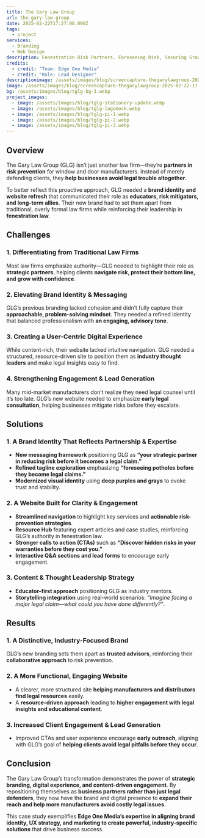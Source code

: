 ```yaml
---
title: The Gary Law Group
url: the-gary-law-group
date: 2025-02-22T17:27:00.000Z
tags:
  - project
services:
  - Branding
  - Web Design
description: Fenestration Risk Partners. Foreseeing Risk, Securing Growth.
credits:
  - credit: "Team: Edge One Media"
  - credit: "Role: Lead Designer"
descriptionimage: /assets/images/blog/screencapture-thegarylawgroup-2025-02-22-17_29_30.webp
image: /assets/images/blog/screencapture-thegarylawgroup-2025-02-22-17_29_30.webp
bg: /assets/images/blog/tglg-bg-3.webp
project_images:
  - image: /assets/images/blog/tglg-stationary-update.webp
  - image: /assets/images/blog/tglg-logomock.webp
  - image: /assets/images/blog/tglg-pi-1.webp
  - image: /assets/images/blog/tglg-pi-2.webp
  - image: /assets/images/blog/tglg-pi-3.webp
---
```

## Overview

The Gary Law Group (GLG) isn’t just another law firm—they’re **partners in risk prevention** for window and door manufacturers. Instead of merely defending clients, they **help businesses avoid legal trouble altogether**.

To better reflect this proactive approach, GLG needed a **brand identity and website refresh** that communicated their role as **educators, risk mitigators, and long-term allies**. Their new brand had to set them apart from traditional, overly formal law firms while reinforcing their leadership in **fenestration law**.

## Challenges

### 1. Differentiating from Traditional Law Firms

Most law firms emphasize authority—GLG needed to highlight their role as **strategic partners**, helping clients **navigate risk, protect their bottom line, and grow with confidence**.

### 2. Elevating Brand Identity & Messaging

GLG’s previous branding lacked cohesion and didn’t fully capture their **approachable, problem-solving mindset**. They needed a refined identity that balanced professionalism with **an engaging, advisory tone**.

### 3. Creating a User-Centric Digital Experience

While content-rich, their website lacked intuitive navigation. GLG needed a structured, resource-driven site to position them as **industry thought leaders** and make legal insights easy to find.

### 4. Strengthening Engagement & Lead Generation

Many mid-market manufacturers don’t realize they need legal counsel until it’s too late. GLG’s new website needed to emphasize **early legal consultation**, helping businesses mitigate risks before they escalate.

## Solutions

### 1. A Brand Identity That Reflects Partnership & Expertise

* **New messaging framework** positioning GLG as **“your strategic partner in reducing risk before it becomes a legal claim.”**
* **Refined tagline exploration** emphasizing **“foreseeing potholes before they become legal claims.”**
* **Modernized visual identity** using **deep purples and grays** to evoke trust and stability.

### 2. A Website Built for Clarity & Engagement

* **Streamlined navigation** to highlight key services and **actionable risk-prevention strategies**.
* **Resource Hub** featuring expert articles and case studies, reinforcing GLG’s authority in fenestration law.
* **Stronger calls to action (CTAs)** such as **“Discover hidden risks in your warranties before they cost you.”**
* **Interactive Q&A sections and lead forms** to encourage early engagement.

### 3. Content & Thought Leadership Strategy

* **Educator-first approach** positioning GLG as industry mentors.
* **Storytelling integration** using real-world scenarios: *“Imagine facing a major legal claim—what could you have done differently?”*.

## Results

### 1. A Distinctive, Industry-Focused Brand

GLG’s new branding sets them apart as **trusted advisors**, reinforcing their **collaborative approach** to risk prevention.

### 2. A More Functional, Engaging Website

* A clearer, more structured site **helping manufacturers and distributors find legal resources** easily.
* A **resource-driven approach** leading to **higher engagement with legal insights and educational content**.

### 3. Increased Client Engagement & Lead Generation

* Improved CTAs and user experience encourage **early outreach**, aligning with GLG’s goal of **helping clients avoid legal pitfalls before they occur**.

## Conclusion

The Gary Law Group’s transformation demonstrates the power of **strategic branding, digital experience, and content-driven engagement**. By repositioning themselves as **business partners rather than just legal defenders**, they now have the brand and digital presence to **expand their reach and help more manufacturers avoid costly legal issues**.

This case study exemplifies **Edge One Media’s expertise in aligning brand identity, UX strategy, and marketing to create powerful, industry-specific solutions** that drive business success.
